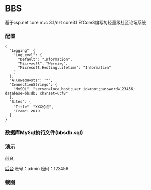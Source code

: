 # BBS
基于asp.net core mvc 3.1/net core3.1 EfCore3编写的轻量级社区论坛系统
### 配置
```
{
  "Logging": {
    "LogLevel": {
      "Default": "Information",
      "Microsoft": "Warning",
      "Microsoft.Hosting.Lifetime": "Information"
    }
  },
  "AllowedHosts": "*",
  "ConnectionStrings": {
    "MySQL": "server=localhost;user id=root;password=123456; database=bbsdb; charset=utf8"
  },
  "Sites": {
    "Title": "XXX论坛",
    "From": 2019
  }
}
```
### 数据库MySql执行文件(bbsdb.sql)
### 演示
[前台](http://101.132.140.8:3610)

[后台](http://101.132.140.8:3610)
账号：admin
密码：123456
### 截图
